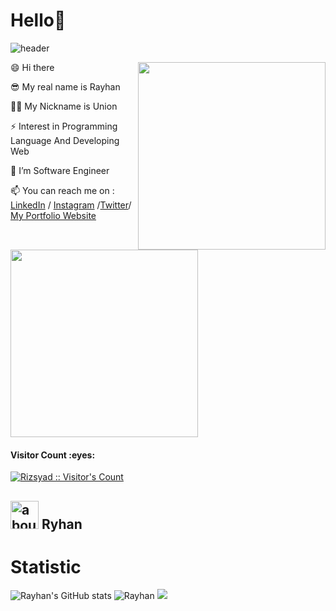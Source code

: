 # Hello👋

<div style="width: 10px;"></div>

![header](https://capsule-render.vercel.app/api?type=waving&color=auto&height=220&section=header&text=Ryhann%20チムハ&fontSize=60&animation=fadeIn&fontAlignY=38&desc=17yo%20Software%20and%20Web%20Developer&descAlignY=51&descAlign=62)
<div style="width: 10px;"></div>

<img align="right" width="300" src="https://i.imgur.com/ugWb6BU.gif" />




😄 Hi there
 
😎 My real name is Rayhan

🐱‍🚀 My Nickname is Union

⚡ Interest in  Programming Language And Developing Web

🌱 I’m Software Engineer 

📫 You can reach me on : [LinkedIn](https://www.linkedin.com/in/rayhan-putra-69a038213?lipi=urn%3Ali%3Apage%3Ad_flagship3_profile_view_base_contact_details%3Bps9HWVa4Td%2BrKfSInMyS6g%3D%3D) / [Instagram](https://www.instagram.com/spcyl_/) /[Twitter](https://twitter.com/Rayhan26901596)/ [My Portfolio Website](https://rayhan-union.netlify.app/)

<img width="300" src="https://c.tenor.com/pLhhw8tQib0AAAAC/killua-hunter-x-hunter.gif" />

<h4>Visitor Count :eyes:</h4>
<p>
    <a href="https://github.com/Rizsyad">
        <img src="https://profile-counter.glitch.me/{Ryhann}/count.svg" alt="Rizsyad :: Visitor's Count" />
    </a>
</p>

## <img width="45" alt="about" src="https://raw.github.com/elizarov/elizarov/master/about.png"> Ryhan



# Statistic #

![Rayhan's GitHub stats](https://github-readme-stats.vercel.app/api?username=Ryhann&theme=radical&show_icons=true) ![Rayhan](https://github-readme-stats.vercel.app/api/top-langs/?username=Ryhann&hide=html&layout=compact&theme=radical)
![](https://github-profile-summary-cards.vercel.app/api/cards/profile-details?username=Ryhann&theme=monokai)
